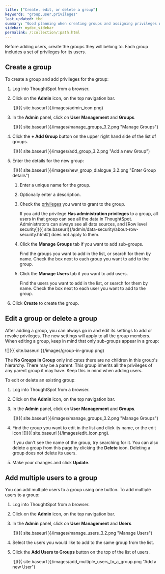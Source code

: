 ```yaml
---
title: ["Create, edit, or delete a group"]
keywords: "group,user,privileges"
last_updated: tbd
summary: "Good planning when creating groups and assigning privileges will pay off in ease of administration and a better search experience."
sidebar: mydoc_sidebar
permalink: /:collection/:path.html
---
```

Before adding users, create the groups they will belong to. Each group includes
a set of privileges for its users.

## Create a group

To create a group and add privileges for the group:

1. Log into ThoughtSpot from a browser.
2. Click on the **Admin** icon, on the top navigation bar.

    ![]({{ site.baseurl }}/images/admin_icon.png)

3.  In the **Admin** panel, click on **User Management** and **Groups**.

    ![]({{ site.baseurl }}/images/manage_groups_3.2.png "Manage Groups")

4. Click the **+ Add Group** button on the upper right hand side of the list of groups.

     ![]({{ site.baseurl }}/images/add_group_3.2.png "Add a new Group")

5. Enter the details for the new group:

     ![]({{ site.baseurl }}/images/new_group_dialogue_3.2.png "Enter Group details")

    1. Enter a unique name for the group.
    2. Optionally enter a description.
    3. Check the [privileges](about-users-groups.html#list-of-privileges) you want to grant to the group.

        If you add the privilege **Has administration privileges** to a group,
        all users in that group can see all the data in ThoughtSpot.
        Administrators can always see all data sources, and
        [Row level security]({{ site.baseurl}}/admin/data-security/about-row-security.html#) does not apply to them.

    4. Click the **Manage Groups** tab if you want to add sub-groups.

       Find the groups you want to add in the list, or search for them by name.
       Check the box next to each group you want to add to the group.

    5. Click the **Manage Users** tab if you want to add users.

        Find the users you want to add in the list, or search for them by name.
        Check the box next to each user you want to add to the group.

6. Click **Create** to create the group.

## Edit a group or delete a group

After adding a group, you can always go in and edit its settings to add or
revoke privileges. The new settings will apply to all the group members. When
editing a group, keep in mind that only sub-groups appear in a group:

![]({{ site.baseurl }}/images/group-in-group.png)

The **No Groups in Group** only indicates there are no children in this group's
hierarchy. There may be a parent. This group inherits all the privileges of any
parent group it may have. Keep this in mind when adding users.

To edit or delete an existing group:

1. Log into ThoughtSpot from a browser.
2. Click on the **Admin** icon, on the top navigation bar.
3. In the **Admin** panel, click on **User Management** and **Groups**.

    ![]({{ site.baseurl }}/images/manage_groups_3.2.png "Manage Groups")

4. Find the group you want to edit in the list and click its name, or the edit icon ![]({{ site.baseurl }}/images/edit_icon.png).

   If you don't see the name of the group, try searching for it. You can also delete a group from this page by clicking the **Delete** icon. Deleting a group does not delete its users.

5. Make your changes and click **Update**.


## Add multiple users to a group

You can add multiple users to a group using one button. To add multiple users to a group:

1. Log into ThoughtSpot from a browser.
2. Click on the **Admin** icon, on the top navigation bar.
3.  In the **Admin** panel, click on **User Management** and **Users**.

     ![]({{ site.baseurl }}/images/manage_users_3.2.png "Manage Users")

4. Select the users you would like to add to the same group from the list.
5. Click the **Add Users to Groups** button on the top of the list of users.

     ![]({{ site.baseurl }}/images/add_multiple_users_to_a_group.png "Add a new User")
